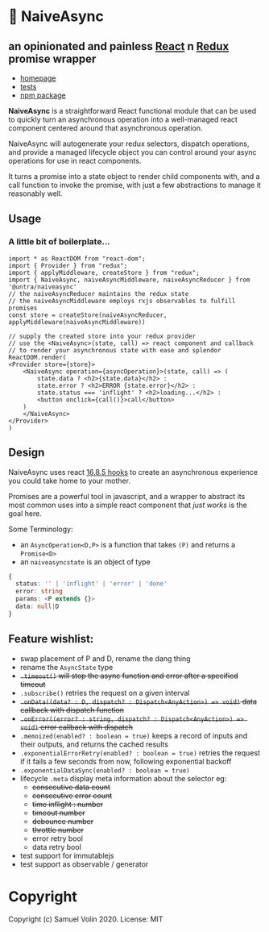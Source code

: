 # 🔁 NaiveAsync
## an opinionated and painless [React](https://reactjs.org/) n [Redux](https://redux.js.org/) promise wrapper

* [homepage](https://naiveasync.untra.io/)
* [tests](https://naiveasync.untra.io/#/test)
* [npm package](https://www.npmjs.com/package/@untra/naiveasync)

**NaiveAsync** is a straightforward React functional module that can be used to quickly turn an asynchronous operation into a well-managed react component centered around that asynchronous operation.

NaiveAsync will autogenerate your redux selectors, dispatch operations, and provide a managed lifecycle object you can control around your async operations for use in react components.

It turns a promise into a state object to render child components with, and a call function to invoke the promise, with just a few abstractions to manage it reasonably well.

## Usage

### A little bit of boilerplate...
```tsx
import * as ReactDOM from "react-dom";
import { Provider } from "redux";
import { applyMiddleware, createStore } from "redux";
import { NaiveAsync, naiveAsyncMiddleware, naiveAsyncReducer } from '@untra/naiveasync'
// the naiveAsyncReducer maintains the redux state
// the naiveAsyncMiddleware employs rxjs observables to fulfill promises
const store = createStore(naiveAsyncReducer, applyMiddleware(naiveAsyncMiddleware))

// supply the created store into your redux provider
// use the <NaiveAsync>(state, call) => react component and callback
// to render your asynchronous state with ease and splendor
ReactDOM.render(
<Provider store={store}>
    <NaiveAsync operation={asyncOperation}>(state, call) => (
        state.data ? <h2>{state.data}</h2> :
        state.error ? <h2>ERROR {state.error}</h2> :
        state.status === 'inflight' ? <h2>loading...</h2> :
        <button onclick={call()}>call</button>
    )
    </NaiveAsync>
</Provider>
)

```

## Design

NaiveAsync uses react [16.8.5 hooks](https://reactjs.org/docs/hooks-intro.html) to create an asynchronous experience you could take home to your mother.

Promises are a powerful tool in javascript, and a wrapper to abstract its most common uses into a simple react component that _just works_ is the goal here.

Some Terminology:
* an `AsyncOperation<D,P>` is a function that takes `(P)` and returns a `Promise<D>`
* an `naiveasyncstate` is an object of type
```ts
{
  status: '' | 'inflight' | 'error' | 'done'
  error: string
  params: <P extends {}>
  data: null|D
}
```

## Feature wishlist:

* swap placement of P and D, rename the dang thing
* rename the `AsyncState` type
* ~~`.timeout()` will stop the async function and error after a specified timeout~~
* `.subscribe()` retries the request on a given interval
* ~~`.onData((data? : D, dispatch? : Dispatch<AnyAction>) => void)` data callback with dispatch function~~
* ~~`.onError((error? : string, dispatch? : Dispatch<AnyAction>) => void)` error callback with dispatch~~
* `.memoized(enabled? : boolean = true)` keeps a record of inputs and their outputs, and returns the cached results
* `.exponentialErrorRetry(enabled? : boolean = true)` retries the request if it fails a few seconds from now, following exponential backoff
* `.exponentialDataSync(enabled? : boolean = true)`
* lifecycle `.meta` display meta information about the selector eg:
  * ~~consecutive data count~~
  * ~~consecutive error count~~
  * ~~time inflight : number~~
  * ~~timeout number~~
  * ~~debounce number~~
  * ~~throttle number~~
  * error retry bool
  * data retry bool
* test support for immutablejs
* test support as observable / generator

# Copyright
Copyright (c) Samuel Volin 2020. License: MIT

